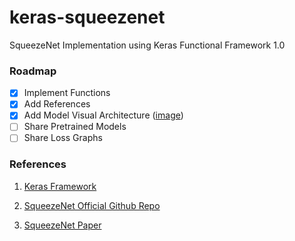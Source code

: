 # keras-squeezenet
SqueezeNet Implementation using Keras Functional Framework 1.0


### Roadmap

- [x] Implement Functions
- [x] Add References
- [x] Add Model Visual Architecture ([image](https://github.com/Refikcanmalli/keras-squeezenet/blob/master/images/SqueezeNet.png))
- [ ] Share Pretrained Models
- [ ] Share Loss Graphs

### References

1) [Keras Framework](www.keras.io)

2) [SqueezeNet Official Github Repo](https://github.com/DeepScale/SqueezeNet)

3) [SqueezeNet Paper](http://arxiv.org/abs/1602.07360)